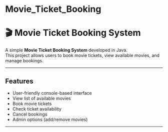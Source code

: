 # Movie_Ticket_Booking
# 🎬 Movie Ticket Booking System

A simple **Movie Ticket Booking System** developed in Java.  
This project allows users to book movie tickets, view available movies, and manage bookings.

---

## Features
- User-friendly console-based interface
- View list of available movies
- Book movie tickets
- Check ticket availability
- Cancel bookings
- Admin options (add/remove movies)

---
